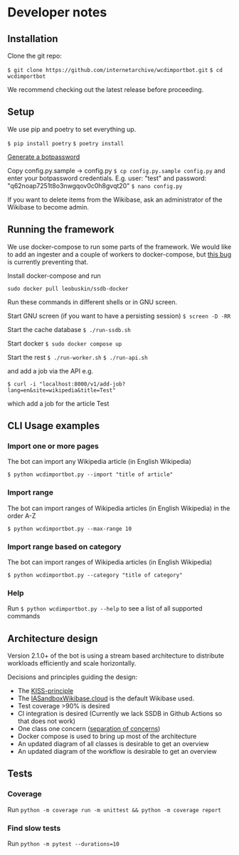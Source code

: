 # Developer notes

## Installation
Clone the git repo:

`$ git clone https://github.com/internetarchive/wcdimportbot.git`
`$ cd wcdimportbot`

We recommend checking out the latest release before proceeding.

## Setup
We use pip and poetry to set everything up.

`$ pip install poetry`
`$ poetry install `

[Generate a botpassword](https://wikicitations.wiki.opencura.com/w/index.php?title=Special:UserLogin&returnto=Special%3ABotPasswords&returntoquery=&force=BotPasswords)

Copy config.py.sample -> config.py 
`$ cp config.py.sample config.py`
and 
enter your botpassword credentials. E.g. user: "test" and password: "q62noap7251t8o3nwgqov0c0h8gvqt20"
`$ nano config.py`

If you want to delete items from the Wikibase, ask an administrator of the Wikibase to become admin.

## Running the framework
We use docker-compose to run some parts of the framework. We would like to add an ingester and a couple of workers to docker-compose, but [this bug](https://github.com/internetarchive/wcdimportbot/issues/224) is currently preventing that.

Install docker-compose and run

`sudo docker pull leobuskin/ssdb-docker`

Run these commands in different shells or in GNU screen.

Start GNU screen (if you want to have a persisting session)
`$ screen -D -RR`

Start the cache database
`$ ./run-ssdb.sh`

Start docker
`$ sudo docker compose up`

Start the rest
`$ ./run-worker.sh`
`$ ./run-api.sh`

and add a job via the API e.g.

`$ curl -i "localhost:8000/v1/add-job?lang=en&site=wikipedia&title=Test"`

which add a job for the article Test

## CLI Usage examples

### Import one or more pages
The bot can import any Wikipedia article (in English Wikipedia)

`$ python wcdimportbot.py --import "title of article"` 

### Import range
The bot can import ranges of Wikipedia articles (in English Wikipedia) in the order A-Z

`$ python wcdimportbot.py --max-range 10` 

### Import range based on category
The bot can import ranges of Wikipedia articles (in English Wikipedia)

`$ python wcdimportbot.py --category "title of category"` 

### Help
Run `$ python wcdimportbot.py --help` to see a list of all supported commands

## Architecture design
Version 2.1.0+ of the bot is using a stream based architecture
to distribute workloads efficiently and scale horizontally.

Decisions and principles guiding the design:
* The [KISS-principle](https://www.wikidata.org/wiki/Q131560)
* The [IASandboxWikibase.cloud](https://ia-sandbox.wikibase.cloud/) is the default Wikibase used. 
* Test coverage >90% is desired
* CI integration is desired (Currently we lack SSDB in 
Github Actions so that does not work)
* One class one concern ([separation of concerns](https://www.wikidata.org/wiki/Q2465506))
* Docker compose is used to bring up most of the architecture
* An updated diagram of all classes is desirable to get an overview
* An updated diagram of the workflow is desirable to get an overview

## Tests
### Coverage
Run
`python -m coverage run -m unittest && python -m coverage report`
### Find slow tests
Run 
`python -m pytest --durations=10`

[//]: # (# Class diagram)